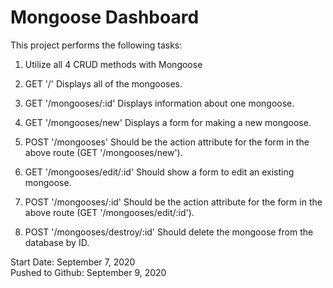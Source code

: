 # Mongoose Dashboard

This project performs the following tasks:

1.  Utilize all 4 CRUD methods with Mongoose

2. GET '/' Displays all of the mongooses.

3. GET '/mongooses/:id' Displays information about one mongoose.

4. GET '/mongooses/new' Displays a form for making a new mongoose.

5. POST '/mongooses' Should be the action attribute for the form in the above route (GET '/mongooses/new').

6. GET '/mongooses/edit/:id' Should show a form to edit an existing mongoose.

7. POST '/mongooses/:id' Should be the action attribute for the form in the above route (GET '/mongooses/edit/:id').

8. POST '/mongooses/destroy/:id' Should delete the mongoose from the database by ID.

Start Date: September 7, 2020\
Pushed to Github: September 9, 2020